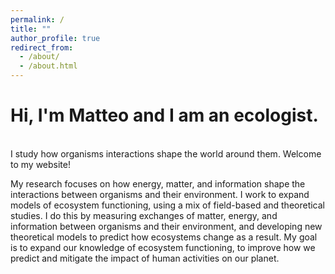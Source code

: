 ```yaml
---
permalink: /
title: ""
author_profile: true
redirect_from:
  - /about/
  - /about.html
---
```


# Hi, I'm Matteo and I am an ecologist.
<br>
I study how organisms interactions shape the world around them. Welcome to my
website!

<br>

My research focuses on how energy, matter, and information shape the
interactions between organisms and their environment. I work to expand models
of ecosystem functioning, using a mix of field-based and theoretical studies. I
do this by measuring exchanges of matter, energy, and information between
organisms and their environment, and developing new theoretical models to
predict how ecosystems change as a result. My goal is to expand our knowledge
of ecosystem functioning, to improve how we predict and mitigate the impact of
human activities on our planet.
